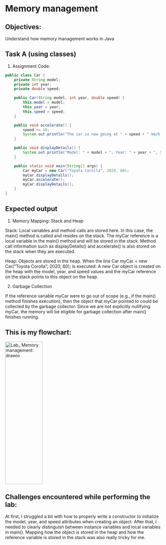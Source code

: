 # Memory management

## Objectives:
Understand how memory management works in Java 

## Task A (using classes)
1. Assignment Code:
```Java
public class Car {
    private String model;
    private int year;
    private double speed;

    public Car(String model, int year, double speed) {
        this.model = model;
        this.year = year;
        this.speed = speed;
    }

    public void accelerate() {
        speed += 10;
        System.out.println("The car is now going at " + speed + " km/h.");
    }

    public void displayDetails() {
        System.out.println("Model: " + model + ", Year: " + year + ", Speed: " + speed + " km/h.");
    }

    public static void main(String[] args) {
        Car myCar = new Car("Toyota Corolla", 2020, 60);
        myCar.displayDetails();
        myCar.accelerate();
        myCar.displayDetails();
    }
}
```

## Expected output
1. Memory Mapping: Stack and Heap

  Stack: Local variables and method calls are stored here. In this case, the main() method is called and resides on the stack. The myCar reference is a local variable in the main() method and will be stored in the stack. Method call information such as displayDetails() and accelerate() is also stored on the stack when they are executed.

  Heap: Objects are stored in the heap. When the line Car myCar = new Car("Toyota Corolla", 2020, 60); is executed: A new Car object is created on the heap with the model, year, and speed values and the myCar reference on the stack points to this object on the heap.

2. Garbage Collection

  If the reference variable myCar were to go out of scope (e.g., if the main() method finishes execution), then the object that myCar pointed to could be collected by the garbage collector. Since we are not explicitly nullifying myCar, the memory will be eligible for garbage collection after main() finishes running.

## This is my flowchart:
<img width="121" height="461" alt="Lab_ Memory management drawio" src="https://github.com/user-attachments/assets/e999dde6-30af-4f81-bf1d-9926de1e5b5a" />


## Challenges encountered while performing the lab:
At first, I struggled a bit with how to properly write a constructor to initialize the model, year, and speed attributes when creating an object. After that, I needed to clearly distinguish between instance variables and local variables in main(). Mapping how the object is stored in the heap and how the reference variable is stored in the stack was also really tricky for me.
